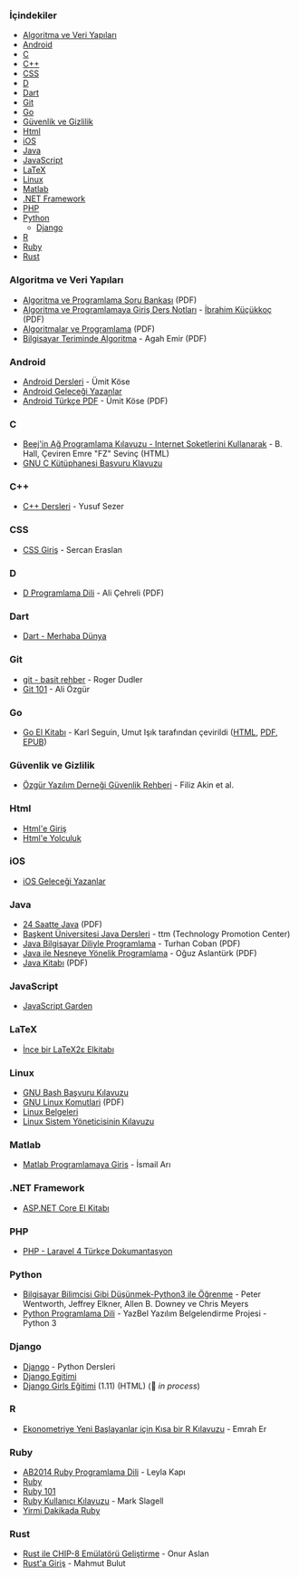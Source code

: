 ### İçindekiler

* [Algoritma ve Veri Yapıları](#algoritma-ve-veri-yapilari)
* [Android](#android)
* [C](#c)
* [C++](#cpp)
* [CSS](#css)
* [D](#d)
* [Dart](#dart)
* [Git](#git)
* [Go](#go)
* [Güvenlik ve Gizlilik](#guvenlik-ve-gizlilik)
* [Html](#html)
* [iOS](#ios)
* [Java](#java)
* [JavaScript](#javascript)
* [LaTeX](#latex)
* [Linux](#linux)
* [Matlab](#matlab)
* [.NET Framework](#net-framework)
* [PHP](#php)
* [Python](#python)
  * [Django](#django)
* [R](#r)
* [Ruby](#ruby)
* [Rust](#rust)


### Algoritma ve Veri Yapıları

* [Algoritma ve Programlama Soru Bankası](https://ia601404.us.archive.org/34/items/algoritma-ve-programlama-soru-bankasi/algoritma-ve-programlama-soru-bankas%C4%B1.pdf) (PDF)
* [Algoritma ve Programlamaya Giriş Ders Notları](https://ia601404.us.archive.org/12/items/algoritma-ve-programlamaya-giris-ders-notlari/Algoritma%20ve%20Programlamaya%20Giri%C5%9F%20Ders%20Notlar%C4%B1.pdf) - [İbrahim Küçükkoç](http://ikucukkoc.baun.edu.tr) (PDF)
* [Algoritmalar ve Programlama](https://ia601408.us.archive.org/31/items/algoritmalar-ve-programlama/Algoritmalar%20ve%20Programlama.pdf) (PDF)
* [Bilgisayar Teriminde Algoritma](https://ia601504.us.archive.org/20/items/bilgisayar-teriminde-algoritma/Bilgisayar%20Teriminde%20Algoritma.pdf) - Agah Emir (PDF)


### Android

* [Android Dersleri](https://umiitkose.com/android) - Ümit Köse
* [Android Geleceği Yazanlar](https://gelecegiyazanlar.turkcell.com.tr/konu/android)
* [Android Türkçe PDF](http://umiitkose.com/wp-content/uploads/2015/08/AndroidStudio.pdf) - Ümit Köse (PDF)


### C

* [Beej'in Ağ Programlama Kılavuzu - Internet Soketlerini Kullanarak](http://www.belgeler.org/bgnet/bgnet.html) - B. Hall, Çeviren Emre "FZ" Sevinç (HTML)
* [GNU C Kütüphanesi Basvuru Klavuzu](http://www.belgeler.org/glibc/glibc.html)


<h3 id="cpp">C++</h3>

* [C++ Dersleri](https://www.yusufsezer.com.tr/cpp-dersleri/) - Yusuf Sezer


### CSS

* [CSS Giriş](http://sercaneraslan.com/css/) - Sercan Eraslan


### D

* [D Programlama Dili](https://www.ddili.org/ders/d/D_Programlama_Dili.pdf) - Ali Çehreli (PDF)


### Dart

* [Dart - Merhaba Dünya](https://www.dartogreniyorum.blogspot.com.tr/2013/03/yeniden-dart.html?view=sidebar)


### Git

* [git - basit rehber](https://www.rogerdudler.github.io/git-guide/index.tr.html) - Roger Dudler
* [Git 101](https://www.gitbook.com/book/aliozgur/git101/details) - Ali Özgür


### Go

* [Go El Kitabı](https://www.github.com/umutphp/the-little-go-book) - Karl Seguin, Umut Işık tarafından çevirildi ([HTML](https://github.com/umutphp/the-little-go-book/blob/master/tr/go.md), [PDF](https://github.com/umutphp/the-little-go-book/releases/download/v07/the-little-go-book-tr.pdf), [EPUB](https://github.com/umutphp/the-little-go-book/releases/download/v07/the-little-go-book-tr.epub))


### Güvenlik ve Gizlilik

* [Özgür Yazılım Derneği Güvenlik Rehberi](https://guvenlik.oyd.org.tr) - Filiz Akin et al.


### Html

* [Html'e Giriş](http://www.htmldersleri.org)
* [Html'e Yolculuk](https://www.github.com/paufsc/journey-to-html)


### iOS

* [iOS Geleceği Yazanlar](https://gelecegiyazanlar.turkcell.com.tr/konu/ios)


### Java

* [24 Saatte Java](https://ia601505.us.archive.org/23/items/24-saatte-java/24-saatte-java-turkce.pdf) (PDF)
* [Başkent Üniversitesi Java Dersleri](http://www.baskent.edu.tr/~tkaracay/etudio/ders/prg/java/java_ndx.html) - ttm (Technology Promotion Center)
* [Java Bilgisayar Diliyle Programlama](http://www.turhancoban.com/kitap/JAVA%20B%C4%B0LG%C4%B0SAYAR%20D%C4%B0L%C4%B0YLE%20PROGRAMLAMA.pdf) - Turhan Coban (PDF)
* [Java ile Nesneye Yönelik Programlama](https://ia801507.us.archive.org/12/items/java-ile-nesneye-yonelik-programlama/Java%20ile%20Nesneye%20Y%C3%B6nelik%20Programlama.pdf) - Oğuz Aslantürk (PDF)
* [Java Kitabı](https://ia601503.us.archive.org/27/items/java-kitabi/java-kitabi.pdf) (PDF)


### JavaScript

* [JavaScript Garden](http://bonsaiden.github.io/JavaScript-Garden/tr)


### LaTeX

* [İnce bir LaTeX2ε Elkitabı](http://www.ctan.org/tex-archive/info/lshort/turkish)


### Linux

* [GNU Bash Başvuru Kılavuzu](http://www.belgeler.org/bashref/bashref.html)
* [GNU Linux Komutlari](https://www.fullportal.org/GNULINUX/Komutlar/GNULINUXKOMUTLAR.pdf) (PDF)
* [Linux Belgeleri](http://www.belgeler.org/howto/howtos.html)
* [Linux Sistem Yöneticisinin Kılavuzu](http://www.belgeler.org/sag/sag.html)


### Matlab

* [Matlab Programlamaya Giris](https://www.ismailari.com/blog/matlab-programlamaya-giris) - İsmail Arı


### .NET Framework

* [ASP.NET Core El Kitabı](https://sahin.gitbook.io/asp-net-core-el-kitab)


### PHP

* [PHP - Laravel 4 Türkçe Dokumantasyon](https://www.leanpub.com/laravel4-tr)


### Python

* [Bilgisayar Bilimcisi Gibi Düşünmek-Python3 ile Öğrenme](https://www.ofenerci.github.io/thinkcspy-tr) - Peter Wentworth, Jeffrey Elkner, Allen B. Downey ve Chris Meyers
* [Python Programlama Dili](https://python-istihza.yazbel.com) - YazBel Yazılım Belgelendirme Projesi - Python 3


### Django

* [Django](https://www.pythondersleri.com/p/django-egitim-serisi.html) - Python Dersleri
* [Django Egitimi](https://gokmengorgen.net/django-notes)
* [Django Girls Eğitimi](https://tutorial.djangogirls.org/tr) (1.11) (HTML) (:construction: *in process*)


### R

* [Ekonometriye Yeni Başlayanlar için Kısa bir R Kılavuzu](https://www.github.com/emraher/eybkbrk) - Emrah Er


### Ruby

* [AB2014 Ruby Programlama Dili](https://github.com/leylaKapi/AB2014-Ruby-Programlama-Dili/blob/master/Ruby_AB2014.md) - Leyla Kapı
* [Ruby](https://www.ruby-lang.org/tr)
* [Ruby 101](https://www.gitbook.com/book/vigo/ruby-101/details)
* [Ruby Kullanıcı Kılavuzu](http://www.belgeler.org/uygulamalar/ruby/ruby-ug.html) - Mark Slagell
* [Yirmi Dakikada Ruby](https://www.ruby-lang.org/tr/documentation/quickstart)


### Rust

* [Rust ile CHIP-8 Emülatörü Geliştirme](https://onur.github.io/chip8) - Onur Aslan
* [Rust'a Giriş](https://github.s3.amazonaws.com/downloads/vertexclique/vertexclique.github.io/Rusta-Giris-v1.pdf) - Mahmut Bulut
